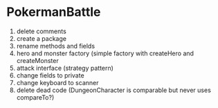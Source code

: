 # PokermanBattle

1. delete comments
2. create a package
3. rename methods and fields
4. hero and monster factory (simple factory with createHero and createMonster
5. attack interface (strategy pattern)
6. change fields to private
7. change keyboard to scanner
8. delete dead code (DungeonCharacter is comparable but never uses compareTo?)
